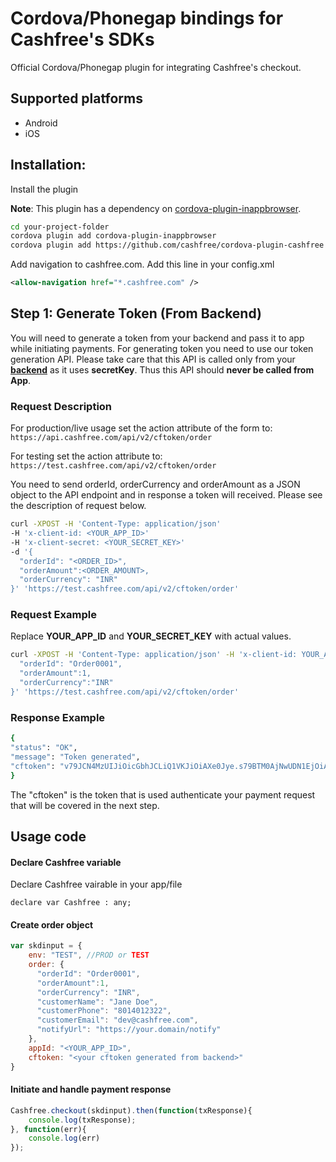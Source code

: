 # Cordova/Phonegap bindings for Cashfree's SDKs

Official Cordova/Phonegap plugin for integrating Cashfree's checkout.

## Supported platforms

- Android
- iOS

## Installation:

Install the plugin

**Note**: This plugin has a dependency on [cordova-plugin-inappbrowser](https://github.com/apache/cordova-plugin-inappbrowser).

```bash
cd your-project-folder
cordova plugin add cordova-plugin-inappbrowser
cordova plugin add https://github.com/cashfree/cordova-plugin-cashfree
```
Add navigation to cashfree.com. Add this line in your config.xml
```xml
<allow-navigation href="*.cashfree.com" />
```


## Step 1: Generate Token (From Backend)
You will need to generate a token from your backend and pass it to app while initiating payments. For generating token you need to use our token generation API. Please take care that this API is called only from your <b><u>backend</u></b> as it uses **secretKey**. Thus this API should **never be called from App**.


### Request Description
 

  For production/live usage set the action attribute of the form to:
   `https://api.cashfree.com/api/v2/cftoken/order`

  For testing set the action attribute to:
   `https://test.cashfree.com/api/v2/cftoken/order`
 

You need to send orderId, orderCurrency and orderAmount as a JSON object to the API endpoint and in response a token will received. Please see  the description of request below.

```bash
curl -XPOST -H 'Content-Type: application/json' 
-H 'x-client-id: <YOUR_APP_ID>' 
-H 'x-client-secret: <YOUR_SECRET_KEY>' 
-d '{
  "orderId": "<ORDER_ID>",
  "orderAmount":<ORDER_AMOUNT>,
  "orderCurrency": "INR"
}' 'https://test.cashfree.com/api/v2/cftoken/order'
```


### Request Example

Replace **YOUR_APP_ID** and **YOUR_SECRET_KEY** with actual values.
```bash
curl -XPOST -H 'Content-Type: application/json' -H 'x-client-id: YOUR_APP_ID' -H 'x-client-secret: YOUR_SECRET_KEY' -d '{
  "orderId": "Order0001",
  "orderAmount":1,
  "orderCurrency":"INR"
}' 'https://test.cashfree.com/api/v2/cftoken/order'
```

### Response Example

```bash
{
"status": "OK",
"message": "Token generated",
"cftoken": "v79JCN4MzUIJiOicGbhJCLiQ1VKJiOiAXe0Jye.s79BTM0AjNwUDN1EjOiAHelJCLiIlTJJiOik3YuVmcyV3QyVGZy9mIsEjOiQnb19WbBJXZkJ3biwiIxADMwIXZkJ3TiojIklkclRmcvJye.K3NKICVS5DcEzXm2VQUO_ZagtWMIKKXzYOqPZ4x0r2P_N3-PRu2mowm-8UXoyqAgsG"
}
```

The "cftoken" is the token that is used authenticate your payment request that will be covered in the next step.

## Usage code

#### Declare Cashfree variable
Declare Cashfree vairable in your app/file
```
declare var Cashfree : any;
```

#### Create order object
```js
var skdinput = {
    env: "TEST", //PROD or TEST
    order: {
      "orderId": "Order0001",
      "orderAmount":1,
      "orderCurrency": "INR",
      "customerName": "Jane Doe",
      "customerPhone": "8014012322",
      "customerEmail": "dev@cashfree.com",
      "notifyUrl": "https://your.domain/notify"
    },
    appId: "<YOUR_APP_ID>",
    cftoken: "<your cftoken generated from backend>"
}
```
#### Initiate and handle payment response
```js
Cashfree.checkout(skdinput).then(function(txResponse){
    console.log(txResponse);
}, function(err){
    console.log(err)
});
```


